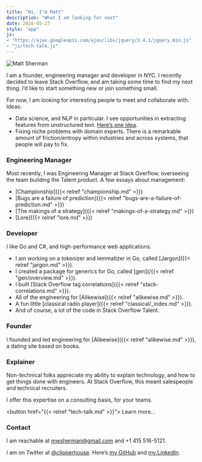 ```yaml
---
title: "Hi, I’m Matt"
description: "What I am looking for next"
date: 2018-05-27
style: "app"
js:
- "https://ajax.googleapis.com/ajax/libs/jquery/3.4.1/jquery.min.js"
- "js/tech-talk.js"
---
```


![Matt Sherman](https://pbs.twimg.com/profile_images/557247446649036800/JSalo08u_400x400.jpeg#photo)

I am a founder, engineering manager and developer in NYC. I recently decided to leave Stack Overflow, and am taking some time to find my next thing. I’d like to start something new or join something small.

For now, I am looking for interesting people to meet and collaborate with. Ideas:

- Data science, and NLP in particular. I see opportunities in extracting features from unstructured text. [Here’s one idea](https://docs.google.com/document/d/1lqMYoLtqeu6q2Q_ToI_f5hHMV4tNULtgL9jVizhE7SA/edit?usp=sharing).
- Fixing niche problems with domain experts. There is a remarkable amount of friction/entropy within industries and across systems, that people will pay to fix.

### Engineering Manager

Most recently, I was Engineering Manager at Stack Overflow, overseeing the team building the Talent product. A few essays about management:

- [Championship]({{< relref "championship.md" >}})
- [Bugs are a failure of prediction]({{< relref "bugs-are-a-failure-of-prediction.md" >}})
- [The makings of a strategy]({{< relref "makings-of-a-strategy.md" >}})
- [Lore]({{< relref "lore.md" >}})

### Developer

I like Go and C#, and high-performance web applications.

- I am working on a tokenizer and lemmatizer in Go, called [Jargon]({{< relref "jargon.md" >}}).
- I created a package for generics for Go, called [gen](/{{< relref "gen/overview.md" >}}).
- I built [Stack Overflow tag correlations]({{< relref "stack-correlations.md" >}}).
- All of the engineering for [Alikewise]({{< relref "alikewise.md" >}}).
- A fun little [classical radio player]({{< relref "classical/_index.md" >}}).
- And of course, a lot of the code in Stack Overflow Talent.

### Founder

I founded and led engineering for [Alikewise]({{< relref "alikewise.md" >}}), a dating site based on books.

### Explainer

Non-technical folks appreciate my ability to explain technology, and how to get things done with engineers. At Stack Overflow, this meant salespeople and technical recruiters.

I offer this expertise on a consulting basis, for your teams.

<button href="{{< relref "tech-talk.md" >}}"> Learn more... </button>

### Contact

I am reachable at mwsherman@gmail.com and +1 415 516-5121.

I am on Twitter at [@clipperhouse](https://mobile.twitter.com/@clipperhouse). Here’s [my GitHub](https://github.com/clipperhouse) and [my LinkedIn](https://linkedin.com/in/clipperhouse).
